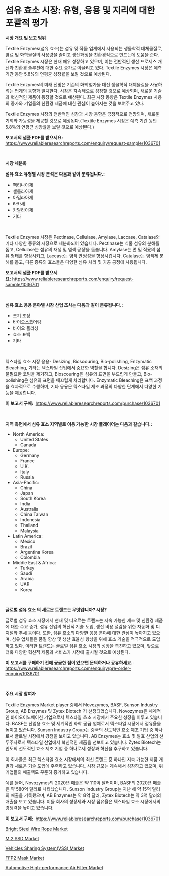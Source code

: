 <p><h1>섬유 효소 시장: 유형, 응용 및 지리에 대한 포괄적 평가</h1></p><p><strong>시장 개요 및 보고 범위</strong></p>
<p><p>Textile Enzymes(섬유 효소)는 섬유 및 직물 업계에서 사용되는 생물학적 대체물질로, 염료 및 화학물질의 사용량을 줄이고 생산과정을 친환경적으로 만드는데 도움을 준다. Textile Enzymes 시장은 현재 매우 성장하고 있으며, 이는 전반적인 생산 프로세스 개선과 친환경 솔루션에 대한 수요 증가로 이끌리고 있다. Textile Enzymes 시장은 예측 기간 동안 5.8%의 연평균 성장률을 보일 것으로 예상된다.</p><p>Textile Enzymes의 미래 전망은 기존의 화학첨가물 대신 생물학적 대체물질을 사용하려는 업계의 동향과 일치한다. 시장은 지속적으로 성장할 것으로 예상되며, 새로운 기술과 혁신적인 제품이 등장할 것으로 예상된다. 최근 시장 동향은 Textile Enzymes 사용의 증가와 기업들의 친환경 제품에 대한 관심이 높아지는 것을 보여주고 있다.</p><p>Textile Enzymes 시장의 전반적인 성장과 시장 동향은 긍정적으로 전망되며, 새로운 기회와 가능성을 제공할 것으로 예상된다.(Textile Enzymes 시장은 예측 기간 동안 5.8%의 연평균 성장률을 보일 것으로 예상된다.)</p></p>
<p><strong>보고서의 샘플 PDF를 받으세요:</strong> <a href="https://www.reliableresearchreports.com/enquiry/request-sample/1036701">https://www.reliableresearchreports.com/enquiry/request-sample/1036701</a></p>
<p>&nbsp;</p>
<p><strong>시장 세분화</strong></p>
<p><strong>섬유 효소 유형별 시장 분석은 다음과 같이 분류됩니다.:</strong></p>
<p><ul><li>펙티나아제</li><li>셀룰라아제</li><li>아밀라아제</li><li>라카세</li><li>카탈라아제</li><li>기타</li></ul></p>
<p>&nbsp;</p>
<p><p>Textile Enzymes 시장은 Pectinase, Cellulase, Amylase, Laccase, Catalase와 기타 다양한 종류의 시장으로 세분화되어 있습니다. Pectinase는 식물 섬유의 분해를 돕고, Cellulase는 섬유의 재생 및 염색 공정을 돕습니다. Amylase는 면 및 직묬의 섬유 형태를 향상시키고, Laccase는 염색 안정성을 향상시킵니다. Catalase는 염색제 분해를 돕고, 다른 종류의 효소들은 다양한 섬유 처리 및 가공 공정에 사용됩니다.</p></p>
<p><strong>보고서의 샘플 PDF를 받으세요:</strong>&nbsp;<a href="https://www.reliableresearchreports.com/enquiry/request-sample/1036701">https://www.reliableresearchreports.com/enquiry/request-sample/1036701</a></p>
<p>&nbsp;</p>
<p><strong> 섬유 효소 응용 분야별 시장 산업 조사는 다음과 같이 분류됩니다.:</strong></p>
<p><ul><li>크기 조정</li><li>바이오스코어링</li><li>바이오 폴리싱</li><li>효소 표백</li><li>기타</li></ul></p>
<p>&nbsp;</p>
<p><p>텍스타일 효소 시장 응용- Desizing, Bioscouring, Bio-polishing, Enzymatic Bleaching, 기타는 텍스타일 산업에서 중요한 역할을 합니다. Desizing은 섬유 소재의 불필요한 코팅을 제거하고, Bioscouring은 섬유의 표면을 부드럽게 만들고, Bio-polishing은 섬유의 표면을 매끄럽게 처리합니다. Enzymatic Bleaching은 표백 과정을 효과적으로 수행하며, 기타 응용은 텍스타일 제조 과정의 다양한 단계에서 다양한 기능을 제공합니다.</p></p>
<p><strong>이 보고서 구매:</strong>&nbsp; <a href="https://www.reliableresearchreports.com/purchase/1036701">https://www.reliableresearchreports.com/purchase/1036701</a></p>
<p>&nbsp;</p>
<p><strong>지역 측면에서 섬유 효소 지역별로 이용 가능한 시장 플레이어는 다음과 같습니다.:</strong></p>
<p><ul>
    <li>
        North America:
        <ul>
            <li>United States</li>
            <li>Canada</li>
        </ul>
    </li>
    <li>
        Europe:
        <ul>
            <li>Germany</li>
            <li>France</li>
            <li>U.K.</li>
            <li>Italy</li>
            <li>Russia</li>
        </ul>
    </li>
    <li>
        Asia-Pacific:
        <ul>
            <li>China</li>
            <li>Japan</li>
            <li>South Korea</li>
            <li>India</li>
            <li>Australia</li>
            <li>China Taiwan</li>
            <li>Indonesia</li>
            <li>Thailand</li>
            <li>Malaysia</li>
        </ul>
    </li>
    <li>
        Latin America:
        <ul>
            <li>Mexico</li>
            <li>Brazil</li>
            <li>Argentina Korea</li>
            <li>Colombia</li>
        </ul>
    </li>
    <li>
        Middle East & Africa:
        <ul>
            <li>Turkey</li>
            <li>Saudi</li>
            <li>Arabia</li>
            <li>UAE</li>
            <li>Korea</li>
        </ul>
    </li>
    </ul></p>
<p>&nbsp;</p>
<p><strong>글로벌 섬유 효소 의 새로운 트렌드는 무엇입니까? 시장?</strong></p>
<p><p>글로벌 섬유 효소 시장에서 현재 및 떠오르는 트렌드는 지속 가능한 제조 및 친환경 제품에 대한 수요 증가, 섬유 산업의 혁신적 기술 도입, 생산 비용 절감을 위한 자동화 및 디지털화 추세 등이다. 또한, 섬유 효소의 다양한 응용 분야에 대한 관심이 높아지고 있으며, 섬유 업체들은 품질 향상 및 생산 효율성 향상을 위해 효소 기술을 적극적으로 도입하고 있다. 이러한 트렌드는 글로벌 섬유 효소 시장의 성장을 촉진하고 있으며, 앞으로 더욱 다양한 혁신적 제품과 서비스가 시장에 출시될 것으로 예상된다.</p></p>
<p><strong>이 보고서를 구매하기 전에 궁금한 점이 있으면 문의하거나 공유하세요.</strong>- <a href="https://www.reliableresearchreports.com/enquiry/pre-order-enquiry/1036701">https://www.reliableresearchreports.com/enquiry/pre-order-enquiry/1036701</a></p>
<p>&nbsp;</p>
<p><strong>주요 시장 참여자</strong></p>
<p><p>Textile Enzymes Market player 중에서 Novozymes, BASF, Sunson Industry Group, AB Enzymes 및 Zytex Biotech 가 선정되었습니다. Novozymes은 세계적인 바이오이노베이션 기업으로서 텍스타일 효소 시장에서 주요한 성장을 이루고 있습니다. BASF는 산업용 효소 및 세계적인 화학 공급 업체로서 텍스타일 시장에서 점유율을 높이고 있습니다. Sunson Industry Group는 중국의 선도적인 효소 제조 기업 중 하나로서 글로벌 시장에서 강점을 보이고 있습니다. AB Enzymes는 효소 및 발효 산업의 선두주자로서 텍스타일 산업에서 혁신적인 제품을 선보이고 있습니다. Zytex Biotech는 인도의 선도적인 효소 제조 기업 중 하나로서 성장과 혁신을 추구하고 있습니다.</p><p>이 회사들은 최근 텍스타일 효소 시장에서의 최신 트렌드 중 하나인 지속 가능한 제품 개발과 새로운 기술 도입에 주력하고 있습니다. 시장 규모는 계속해서 성장하고 있으며, 위 기업들의 매출액도 꾸준히 증가하고 있습니다.</p><p>예를 들어, Novozymes의 2020년 매출은 약 110억 달러이며, BASF의 2020년 매출은 약 580억 달러로 나타났습니다. Sunson Industry Group는 지난 해 약 15억 달러의 매출을 기록했으며, AB Enzymes는 약 8억 달러, Zytex Biotech는 약 3억 달러의 매출을 보고 있습니다. 이들 회사의 성장세와 시장 점유율은 텍스타일 효소 시장에서의 경쟁력을 높이고 있습니다.</p></p>
<p><strong>이 보고서 구매:</strong>&nbsp;&nbsp;<a href="https://www.reliableresearchreports.com/purchase/1036701">https://www.reliableresearchreports.com/purchase/1036701</a></p>
<p><p><a href="https://view.publitas.com/reportprime-1/bright-steel-wire-rope-market-size-furnishes-valuable-information-encompassing-market-share-market-trends-and-projections-spanning-from-2024-to-2031/">Bright Steel Wire Rope Market</a></p><p><a href="https://military-diascia-e68.notion.site/M-2-SSD-Market-Insights-Market-Players-and-Forecast-Till-2031-88ec46e84e6b45648e97e7d3f39d9380">M.2 SSD Market</a></p><p><a href="https://github.com/beatblasta/Market-Research-Report-List-2/blob/main/vehicles-sharing-systemvss-market.md">Vehicles Sharing System(VSS) Market</a></p><p><a href="https://github.com/angelajermaine/Market-Research-Report-List-2/blob/main/ffp2-mask-market.md">FFP2 Mask Market</a></p><p><a href="https://meowing-canidae-761.notion.site/Automotive-High-performance-Air-Filter-Market-Size-Evaluating-its-Market-Trends-Growth-and-Projec-67cbc8816bb545a1baa0b6a9395a7bb2">Automotive High-performance Air Filter Market</a></p></p>
